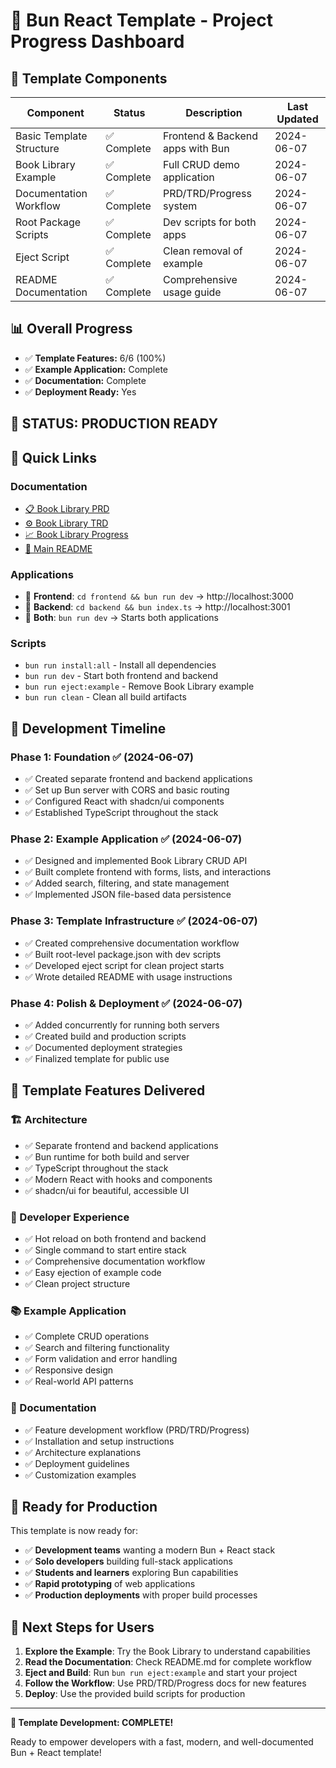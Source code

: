 # 🚀 Bun React Template - Project Progress Dashboard

## 🎯 Template Components

| Component | Status | Description | Last Updated |
|-----------|--------|-------------|--------------|
| Basic Template Structure | ✅ Complete | Frontend & Backend apps with Bun | 2024-06-07 |
| Book Library Example | ✅ Complete | Full CRUD demo application | 2024-06-07 |
| Documentation Workflow | ✅ Complete | PRD/TRD/Progress system | 2024-06-07 |
| Root Package Scripts | ✅ Complete | Dev scripts for both apps | 2024-06-07 |
| Eject Script | ✅ Complete | Clean removal of example | 2024-06-07 |
| README Documentation | ✅ Complete | Comprehensive usage guide | 2024-06-07 |

## 📊 Overall Progress
- ✅ **Template Features:** 6/6 (100%)
- ✅ **Example Application:** Complete
- ✅ **Documentation:** Complete
- ✅ **Deployment Ready:** Yes

## 🎉 **STATUS: PRODUCTION READY**

## 🔗 Quick Links

### Documentation
- [📋 Book Library PRD](./PRD_BookLibrary.md)
- [⚙️ Book Library TRD](./TRD_BookLibrary.md)
- [📈 Book Library Progress](./PROGRESS_BookLibrary.md)
- [📖 Main README](./README.md)

### Applications
- 🎨 **Frontend**: `cd frontend && bun run dev` → http://localhost:3000
- 📡 **Backend**: `cd backend && bun index.ts` → http://localhost:3001
- 🚀 **Both**: `bun run dev` → Starts both applications

### Scripts
- `bun run install:all` - Install all dependencies
- `bun run dev` - Start both frontend and backend
- `bun run eject:example` - Remove Book Library example
- `bun run clean` - Clean all build artifacts

## 📅 Development Timeline

### Phase 1: Foundation ✅ (2024-06-07)
- ✅ Created separate frontend and backend applications
- ✅ Set up Bun server with CORS and basic routing
- ✅ Configured React with shadcn/ui components
- ✅ Established TypeScript throughout the stack

### Phase 2: Example Application ✅ (2024-06-07)
- ✅ Designed and implemented Book Library CRUD API
- ✅ Built complete frontend with forms, lists, and interactions
- ✅ Added search, filtering, and state management
- ✅ Implemented JSON file-based data persistence

### Phase 3: Template Infrastructure ✅ (2024-06-07)
- ✅ Created comprehensive documentation workflow
- ✅ Built root-level package.json with dev scripts
- ✅ Developed eject script for clean project starts
- ✅ Wrote detailed README with usage instructions

### Phase 4: Polish & Deployment ✅ (2024-06-07)
- ✅ Added concurrently for running both servers
- ✅ Created build and production scripts
- ✅ Documented deployment strategies
- ✅ Finalized template for public use

## 🎯 Template Features Delivered

### 🏗️ Architecture
- ✅ Separate frontend and backend applications
- ✅ Bun runtime for both build and server
- ✅ TypeScript throughout the stack
- ✅ Modern React with hooks and components
- ✅ shadcn/ui for beautiful, accessible UI

### 🔧 Developer Experience
- ✅ Hot reload on both frontend and backend
- ✅ Single command to start entire stack
- ✅ Comprehensive documentation workflow
- ✅ Easy ejection of example code
- ✅ Clean project structure

### 📚 Example Application
- ✅ Complete CRUD operations
- ✅ Search and filtering functionality
- ✅ Form validation and error handling
- ✅ Responsive design
- ✅ Real-world API patterns

### 📖 Documentation
- ✅ Feature development workflow (PRD/TRD/Progress)
- ✅ Installation and setup instructions
- ✅ Architecture explanations
- ✅ Deployment guidelines
- ✅ Customization examples

## 🚀 Ready for Production

This template is now ready for:
- ✅ **Development teams** wanting a modern Bun + React stack
- ✅ **Solo developers** building full-stack applications
- ✅ **Students and learners** exploring Bun capabilities
- ✅ **Rapid prototyping** of web applications
- ✅ **Production deployments** with proper build processes

## 🎊 Next Steps for Users

1. **Explore the Example**: Try the Book Library to understand capabilities
2. **Read the Documentation**: Check README.md for complete workflow
3. **Eject and Build**: Run `bun run eject:example` and start your project
4. **Follow the Workflow**: Use PRD/TRD/Progress docs for new features
5. **Deploy**: Use the provided build scripts for production

---

**🎉 Template Development: COMPLETE!**

Ready to empower developers with a fast, modern, and well-documented Bun + React template! 
